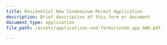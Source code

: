 ```yaml
---
title: Residential New Condominum Permit Application
description: Brief description of this form or document
document_type: application
file_path: /assets/applications-and-forms/condo_app_AWU.pdf

---
```

